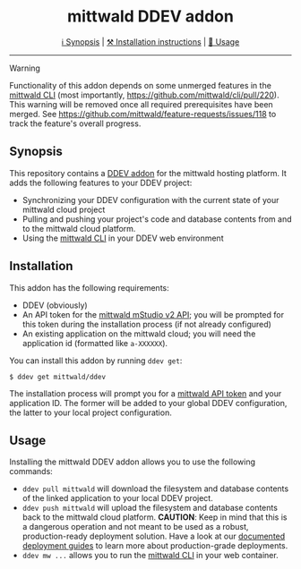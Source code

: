<h1 align="center">mittwald DDEV addon</h1>

<p align="center">
    <a href="#synposis">ℹ️ Synopsis</a> |
    <a href="#installation">⚒️ Installation instructions</a> |
    <a href="#usage">🙆 Usage</a>
</p>

---

> [!WARNING]
> Functionality of this addon depends on some unmerged features in the [mittwald CLI](https://github.com/mittwald/cli) (most importantly, https://github.com/mittwald/cli/pull/220). This warning will be removed once all required prerequisites have been merged. See https://github.com/mittwald/feature-requests/issues/118 to track the feature's overall progress.

## Synopsis

This repository contains a [DDEV addon][addon] for the mittwald hosting platform. It adds the following features to your DDEV project:

- Synchronizing your DDEV configuration with the current state of your mittwald cloud project
- Pulling and pushing your project's code and database contents from and to the mittwald cloud platform.
- Using the [mittwald CLI][cli] in your DDEV web environment

## Installation

This addon has the following requirements:

- DDEV (obviously)
- An API token for the [mittwald mStudio v2 API][api-intro]; you will be prompted for this token during the installation process (if not already configured)
- An existing application on the mittwald cloud; you will need the application id (formatted like `a-XXXXXX`).

You can install this addon by running `ddev get`:

```
$ ddev get mittwald/ddev
```

The installation process will prompt you for a [mittwald API token][api-intro] and your application ID. The former will be added to your global DDEV configuration, the latter to your local project configuration.

## Usage

Installing the mittwald DDEV addon allows you to use the following commands:

- `ddev pull mittwald` will download the filesystem and database contents of the linked application to your local DDEV project.
- `ddev push mittwald` will upload the filesystem and database contents back to the mittwald cloud platform. **CAUTION**: Keep in mind that this is a dangerous operation and not meant to be used as a robust, production-ready deployment solution. Have a look at our [documented deployment guides][deployment] to learn more about production-grade deployments.
- `ddev mw ...` allows you to run the [mittwald CLI][cli] in your web container.

[addon]: https://ddev.readthedocs.io/en/stable/users/extend/additional-services/
[cli]: https://github.com/mittwald/cli
[api-intro]: https://developer.mittwald.de/docs/v2/api/intro/
[deployment]: https://developer.mittwald.de/docs/v2/category/deployment-guides/
